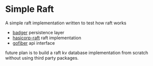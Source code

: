 # Simple Raft

A simple raft implementation written to test how raft works
- [badger](https://github.com/dgraph-io/badger) persistence layer
- [hasicorp-raft](https://github.com/hashicorp/raft) raft implementation
- [gofiber](https://gofiber.io/) api interface 

future plan is to build a raft kv database implementation from scratch without using third party packages. 
